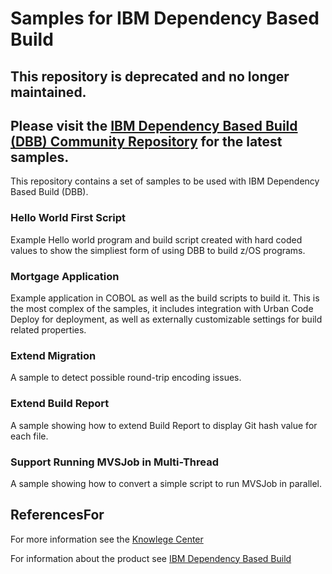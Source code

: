 # Samples for IBM Dependency Based Build
## This repository is deprecated and no longer maintained. 
## Please visit the [IBM Dependency Based Build (DBB) Community Repository](https://github.com/IBM/dbb) for the latest samples.
This repository contains a set of samples to be used with IBM Dependency Based Build (DBB).  


### Hello World First Script  
Example Hello world program and build script created with hard coded values to show the simpliest form of using DBB to build z/OS programs.

### Mortgage Application
Example application in COBOL as well as the build scripts to build it.  This is the most complex of the samples, it includes integration with Urban Code Deploy for deployment, as well as externally customizable settings for build related properties.

### Extend Migration 
A sample to detect possible round-trip encoding issues.

### Extend Build Report
A sample showing how to extend Build Report to display Git hash value for each file.

### Support Running MVSJob in Multi-Thread
A sample showing how to convert a simple script to run MVSJob in parallel.

## ReferencesFor
For more information see the [Knowlege Center](https://www.ibm.com/support/knowledgecenter/SS6T76_1.0.0/welcome.html)

For information about the product see [IBM Dependency Based Build](https://developer.ibm.com/mainframe/products/ibm-dependency-based-build/)
